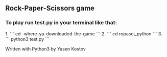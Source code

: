 <h2>Rock-Paper-Scissors game</h2>
<h3>To play run test.py in your terminal like that:</h3>
1. ``` cd -where-ya-downloaded-the-game ``` 
2. ``` cd ropasci_python ```
3. ``` python3 test.py ```
<br>
<p>Written with Python3 by Yasen Kostov</p>
